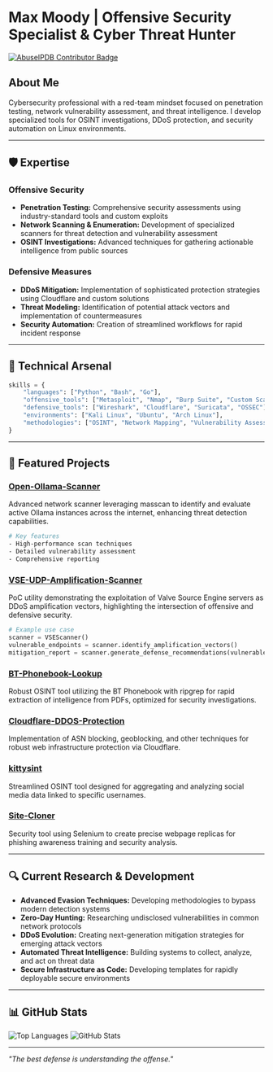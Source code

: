 # Max Moody | Offensive Security Specialist & Cyber Threat Hunter

[![AbuseIPDB Contributor Badge](https://www.abuseipdb.com/contributor/167333.svg)](https://www.abuseipdb.com/user/167333 "AbuseIPDB is an IP address blacklist for webmasters and sysadmins to report IP addresses engaging in abusive behavior on their networks")

## About Me
Cybersecurity professional with a red-team mindset focused on penetration testing, network vulnerability assessment, and threat intelligence. I develop specialized tools for OSINT investigations, DDoS protection, and security automation on Linux environments.

---

## 🛡️ Expertise

### Offensive Security
- **Penetration Testing:** Comprehensive security assessments using industry-standard tools and custom exploits
- **Network Scanning & Enumeration:** Development of specialized scanners for threat detection and vulnerability assessment
- **OSINT Investigations:** Advanced techniques for gathering actionable intelligence from public sources

### Defensive Measures
- **DDoS Mitigation:** Implementation of sophisticated protection strategies using Cloudflare and custom solutions
- **Threat Modeling:** Identification of potential attack vectors and implementation of countermeasures
- **Security Automation:** Creation of streamlined workflows for rapid incident response

---

## 🔧 Technical Arsenal
```python
skills = {
    "languages": ["Python", "Bash", "Go"],
    "offensive_tools": ["Metasploit", "Nmap", "Burp Suite", "Custom Scanners"],
    "defensive_tools": ["Wireshark", "Cloudflare", "Suricata", "OSSEC"],
    "environments": ["Kali Linux", "Ubuntu", "Arch Linux"],
    "methodologies": ["OSINT", "Network Mapping", "Vulnerability Assessment", "Exploit Development"]
}
```

---

## 🚀 Featured Projects

### [Open-Ollama-Scanner](https://github.com/maxmoodycyber/Open-Ollama-Scanner)
Advanced network scanner leveraging masscan to identify and evaluate active Ollama instances across the internet, enhancing threat detection capabilities.
```bash
# Key features
- High-performance scan techniques
- Detailed vulnerability assessment
- Comprehensive reporting
```

### [VSE-UDP-Amplification-Scanner](https://github.com/maxmoodycyber/VSE-UDP-Amplification-Scanner)
PoC utility demonstrating the exploitation of Valve Source Engine servers as DDoS amplification vectors, highlighting the intersection of offensive and defensive security.
```python
# Example use case
scanner = VSEScanner()
vulnerable_endpoints = scanner.identify_amplification_vectors()
mitigation_report = scanner.generate_defense_recommendations(vulnerable_endpoints)
```

### [BT-Phonebook-Lookup](https://github.com/maxmoodycyber/BT-Phonebook-Lookup)
Robust OSINT tool utilizing the BT Phonebook with ripgrep for rapid extraction of intelligence from PDFs, optimized for security investigations.

### [Cloudflare-DDOS-Protection](https://github.com/maxmoodycyber/Cloudflare-DDOS-Protection)
Implementation of ASN blocking, geoblocking, and other techniques for robust web infrastructure protection via Cloudflare.

### [kittysint](https://github.com/maxmoodycyber/kittysint)
Streamlined OSINT tool designed for aggregating and analyzing social media data linked to specific usernames.

### [Site-Cloner](https://github.com/maxmoodycyber/Site-Cloner)
Security tool using Selenium to create precise webpage replicas for phishing awareness training and security analysis.

---

## 🔍 Current Research & Development

- **Advanced Evasion Techniques:** Developing methodologies to bypass modern detection systems
- **Zero-Day Hunting:** Researching undisclosed vulnerabilities in common network protocols
- **DDoS Evolution:** Creating next-generation mitigation strategies for emerging attack vectors
- **Automated Threat Intelligence:** Building systems to collect, analyze, and act on threat data
- **Secure Infrastructure as Code:** Developing templates for rapidly deployable secure environments

---

## 📊 GitHub Stats
![Top Languages](https://github-readme-stats.vercel.app/api/top-langs/?username=maxmoodycyber&layout=compact&theme=dark)
![GitHub Stats](https://github-readme-stats.vercel.app/api?username=maxmoodycyber&show_icons=true&theme=dark&count_private=true)

---

*"The best defense is understanding the offense."*
